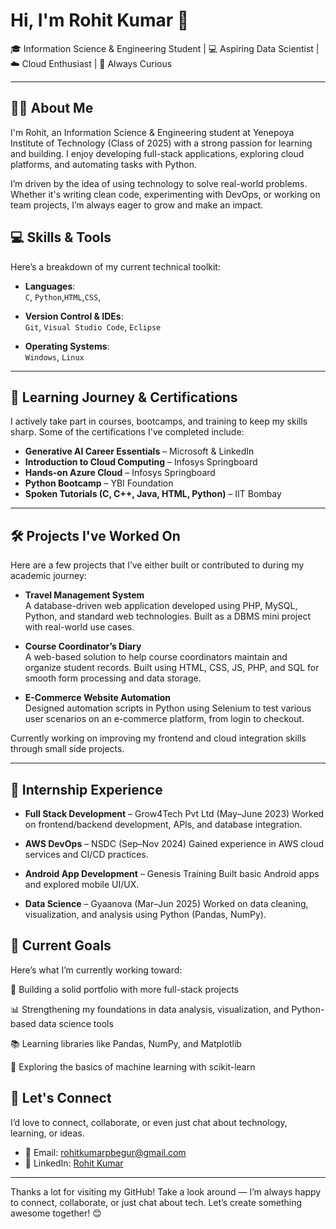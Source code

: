 # Hi, I'm Rohit Kumar 👋

🎓 Information Science & Engineering Student | 💻 Aspiring Data Scientist | ☁️ Cloud Enthusiast | 🧠 Always Curious

---

## 👨‍💻 About Me

I'm Rohit, an Information Science & Engineering student at Yenepoya Institute of Technology (Class of 2025) with a strong passion for learning and building. I enjoy developing full-stack applications, exploring cloud platforms, and automating tasks with Python.

I’m driven by the idea of using technology to solve real-world problems. Whether it's writing clean code, experimenting with DevOps, or working on team projects, I’m always eager to grow and make an impact.


## 💻 Skills & Tools

Here’s a breakdown of my current technical toolkit:

- **Languages**:  
  `C`, `Python`,`HTML`,`CSS`, 


- **Version Control & IDEs**:  
  `Git`, `Visual Studio Code`, `Eclipse`


- **Operating Systems**:  
  `Windows`, `Linux`

---

## 🧠 Learning Journey & Certifications

I actively take part in courses, bootcamps, and training to keep my skills sharp. Some of the certifications I've completed include:


- **Generative AI Career Essentials** – Microsoft & LinkedIn  
- **Introduction to Cloud Computing** – Infosys Springboard  
- **Hands-on Azure Cloud** – Infosys Springboard  
- **Python Bootcamp** – YBI Foundation  
- **Spoken Tutorials (C, C++, Java, HTML, Python)** – IIT Bombay  


---

## 🛠️ Projects I've Worked On

Here are a few projects that I’ve either built or contributed to during my academic journey:

- **Travel Management System**  
  A database-driven web application developed using PHP, MySQL, Python, and standard web technologies. Built as a DBMS mini project with real-world use cases.

- **Course Coordinator’s Diary**  
  A web-based solution to help course coordinators maintain and organize student records. Built using HTML, CSS, JS, PHP, and SQL for smooth form processing and data storage.

- **E-Commerce Website Automation**  
  Designed automation scripts in Python using Selenium to test various user scenarios on an e-commerce platform, from login to checkout.

Currently working on improving my frontend and cloud integration skills through small side projects.

---

## 💼 Internship Experience

- **Full Stack Development** – Grow4Tech Pvt Ltd (May–June 2023)
Worked on frontend/backend development, APIs, and database integration.

- **AWS DevOps** – NSDC (Sep–Nov 2024) 
Gained experience in AWS cloud services and CI/CD practices.

- **Android App Development** – Genesis Training
Built basic Android apps and explored mobile UI/UX.

- **Data Science** – Gyaanova (Mar–Jun 2025)
Worked on data cleaning, visualization, and analysis using Python (Pandas, NumPy).

## 🌱 Current Goals

Here’s what I’m currently working toward:

🚀 Building a solid portfolio with more full-stack projects


📊 Strengthening my foundations in data analysis, visualization, and Python-based data science tools

📚 Learning libraries like Pandas, NumPy, and Matplotlib

🤖 Exploring the basics of machine learning with scikit-learn



## 🤝 Let's Connect

I’d love to connect, collaborate, or even just chat about technology, learning, or ideas.

- 📧 Email: [rohitkumarpbegur@gmail.com](mailto:rohitkumarpbegur@gmail.com)  
- 💼 LinkedIn: [Rohit Kumar](www.linkedin.com/in/rohit-kr-dev)   

---

Thanks a lot for visiting my GitHub! Take a look around — I’m always happy to connect, collaborate, or just chat about tech. Let’s create something awesome together! 😊

